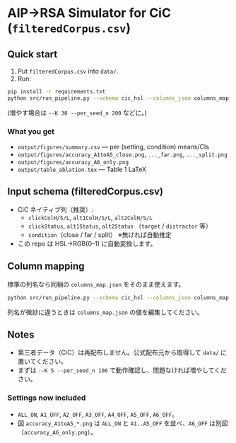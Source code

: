 # AIP→RSA Simulator for CiC (`filteredCorpus.csv`)

## Quick start
1) Put `filteredCorpus.csv` into `data/`.
2) Run:
```bash
pip install -r requirements.txt
python src/run_pipeline.py --schema cic_hsl --columns_json columns_map.json --condition_col condition --K 5 --per_seed_n 100 --verbose
```
(増やす場合は `--K 30 --per_seed_n 200` などに。)

### What you get
- `output/figures/summary.csv` — per (setting, condition) means/CIs
- `output/figures/accuracy_A1toA5_close.png`, `..._far.png`, `..._split.png`
- `output/figures/accuracy_A6_only.png`
- `output/table_ablation.tex` — Table 1 LaTeX

## Input schema (filteredCorpus.csv)
- CiC ネイティブ列（推奨）:
  - `clickColH/S/L`, `alt1ColH/S/L`, `alt2ColH/S/L`
  - `clickStatus`, `alt1Status`, `alt2Status` （`target` / `distractor` 等）
  - `condition`（close / far / split） ※無ければ自動推定
- この repo は HSL→RGB(0–1) に自動変換します。

## Column mapping
標準の列名なら同梱の `columns_map.json` をそのまま使えます。
```bash
python src/run_pipeline.py --schema cic_hsl --columns_json columns_map.json
```
列名が微妙に違うときは `columns_map.json` の値を編集してください。

## Notes
- 第三者データ（CiC）は再配布しません。公式配布元から取得して `data/` に置いてください。
- まずは `--K 5 --per_seed_n 100` で動作確認し、問題なければ増やしてください。


### Settings now included
- `ALL_ON`, `A1_OFF`, `A2_OFF`, `A3_OFF`, `A4_OFF`, `A5_OFF`, `A6_OFF`。
- 図 `accuracy_A1toA5_*.png` は `ALL_ON` と `A1..A5_OFF` を並べ、`A6_OFF` は別図（`accuracy_A6_only.png`）。
